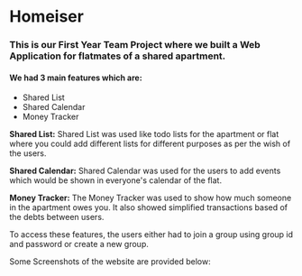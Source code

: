 # Homeiser

### This is our First Year Team Project where we built a Web Application for flatmates of a shared apartment.

#### We had 3 main features which are: 
<ul> 
<li>Shared List</li>
<li>Shared Calendar</li>
<li>Money Tracker</li>
</ul></h3>

<b>Shared List:</b> Shared List was used like todo lists for the apartment or flat where you could add different lists for different purposes as per the wish of the users.

<b>Shared Calendar:</b> Shared Calendar was used for the users to add events which would be shown in everyone's calendar of the flat.

<b>Money Tracker:</b> The Money Tracker was used to show how much someone in the apartment owes you. It also showed simplified transactions based of the debts between users.

To access these features, the users either had to join a group using group id and password or create a new group.

Some Screenshots of the website are provided below: 
